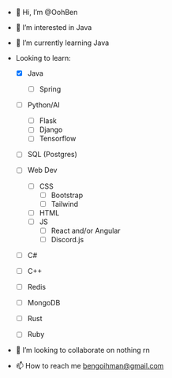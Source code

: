 - 👋 Hi, I’m @OohBen
- 👀 I’m interested in Java
- 🌱 I’m currently learning Java
- Looking to learn:

    - [x] Java
      - [ ] Spring
    
    - [ ] Python/AI
      - [ ] Flask
      - [ ] Django
      - [ ] Tensorflow
      
    - [ ] SQL (Postgres)

    - [ ] Web Dev
      - [ ] CSS
        - [ ] Bootstrap
        - [ ] Tailwind
      - [ ] HTML
      - [ ] JS
        - [ ] React and/or  Angular
        - [ ] Discord.js
        
    - [ ] C#
    
    - [ ] C++
          
    - [ ] Redis
    
    - [ ] MongoDB
        
    - [ ] Rust

    - [ ] Ruby
  
- 💞️ I’m looking to collaborate on nothing rn
- 📫 How to reach me bengoihman@gmail.com

<!---
OohBen/OohBen is a ✨ special ✨ repository because its `README.md` (this file) appears on your GitHub profile.
You can click the Preview link to take a look at your changes.
--->

